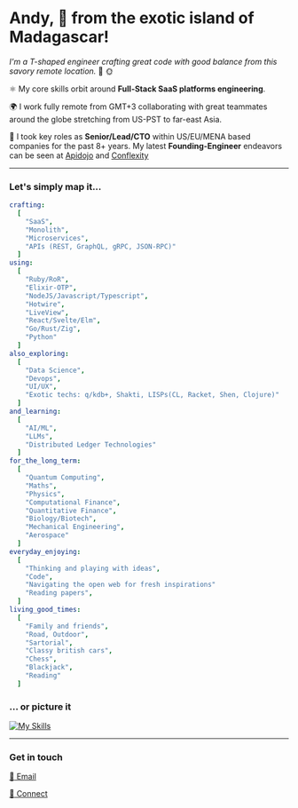 # Andy, 👋 from the exotic island of Madagascar!

*I'm a T-shaped engineer crafting great code with good balance from this savory remote location.* 🌴 🌞

⚛️ My core skills orbit around **Full-Stack SaaS platforms engineering**.

🌍 I work fully remote from GMT+3 collaborating with great teammates around the globe stretching from US-PST to far-east Asia.

🚀 I took key roles as **Senior/Lead/CTO** within US/EU/MENA based companies for the past 8+ years. My latest **Founding-Engineer** endeavors can be seen at <a href="https://apidojo.com" target="_blank">Apidojo</a> and <a href="https://conflexity.com" target="_blank">Conflexity</a>

---

### Let's simply map it...

```yml
crafting:
  [
    "SaaS",
    "Monolith",
    "Microservices",
    "APIs (REST, GraphQL, gRPC, JSON-RPC)"
  ]
using:
  [
    "Ruby/RoR",
    "Elixir-OTP",
    "NodeJS/Javascript/Typescript",
    "Hotwire",
    "LiveView",
    "React/Svelte/Elm",
    "Go/Rust/Zig",
    "Python"
  ]
also_exploring:
  [
    "Data Science",
    "Devops",
    "UI/UX",
    "Exotic techs: q/kdb+, Shakti, LISPs(CL, Racket, Shen, Clojure)"
  ]
and_learning:
  [
    "AI/ML",
    "LLMs",
    "Distributed Ledger Technologies"
  ]
for_the_long_term:
  [
    "Quantum Computing",
    "Maths",
    "Physics",
    "Computational Finance",
    "Quantitative Finance",
    "Biology/Biotech",
    "Mechanical Engineering",
    "Aerospace"
  ]
everyday_enjoying:
  [
    "Thinking and playing with ideas",
    "Code",
    "Navigating the open web for fresh inspirations"
    "Reading papers",
  ]
living_good_times:
  [
    "Family and friends",
    "Road, Outdoor",
    "Sartorial",
    "Classy british cars",
    "Chess",
    "Blackjack",
    "Reading"
  ]
```

### ... or picture it

[![My Skills](https://skillicons.dev/icons?i=linux,bash,bsd,git,github,gitlab,graphql,postgres,mysql,redis,mongodb,ruby,rails,elixir,py,js,ts,coffeescript,nodejs,react,svelte,jquery,docker,kubernetes,go,rust,zig,crystal,html,css,sass,tailwind,clojure,regex,solidity,ai)](https://skillicons.dev) 

---

### Get in touch

[:email: Email](mailto:kifer.mada@gmail.com)

[:100: Connect](https://www.linkedin.com/in/rfrancky/)
